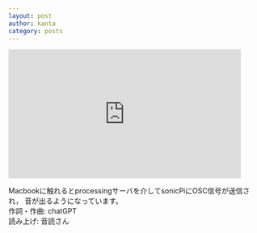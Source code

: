 ```yaml
---
layout: post
author: kanta
category: posts
---
```


<iframe width="460" height="255" src="https://www.youtube.com/embed/vV9sZz4Pb_o" title="YouTube video player" frameborder="0" allow="accelerometer; autoplay; clipboard-write; encrypted-media; gyroscope; picture-in-picture; web-share" allowfullscreen></iframe>
  
Macbookに触れるとprocessingサーバを介してsonicPiにOSC信号が送信され， 音が出るようになっています。  
作詞・作曲: chatGPT  
読み上げ: 音読さん  


